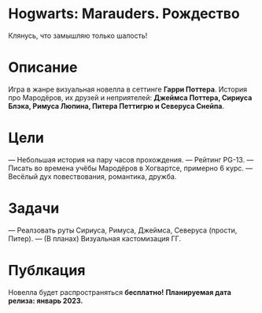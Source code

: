 # Hogwarts: Marauders. Рождество
Клянусь, что замышляю только шалость!

# Описание
Игра в жанре визуальная новелла в сеттинге **Гарри Поттера**. История про Мародёров, их друзей и неприятелей: **Джеймса Поттера, Сириуса Блэка, Римуса Люпина, Питера Петтигрю и Северуса Снейпа**.

# Цели
— Небольшая история на пару часов прохождения.
— Рейтинг PG-13.
— Писать во времена учёбы Мародёров в Хогвартсе, примерно 6 курс.
— Весёлый дух повествования, романтика, дружба.

# Задачи
— Реалзовать руты Сириуса, Римуса, Джеймса, Северуса (прости, Питер).
— (В планах) Визуальная кастомизация ГГ.  

# Публкация
Новелла будет распространяться **бесплатно!**
**Планируемая дата релиза: январь 2023.**
